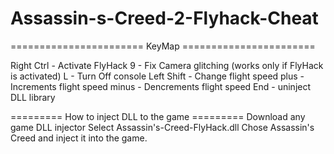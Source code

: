 # Assassin-s-Creed-2-Flyhack-Cheat

======================= KeyMap =======================

Right Ctrl - Activate FlyHack
9 - Fix Camera glitching (works only if FlyHack is activated)
L - Turn Off console
Left Shift - Change flight speed
plus - Increments flight speed
minus - Dencrements flight speed
End - uninject DLL library

========= How to inject DLL to the game =========
Download any game DLL injector
Select Assassin's-Creed-FlyHack.dll
Chose Assassin's Creed and inject it into the game.
